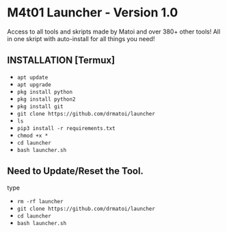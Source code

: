 # M4t01 Launcher - Version 1.0
Access to all tools and skripts made by Matoi and over 380+ other tools!
All in one skript with auto-install for all things you need!
## INSTALLATION [Termux]

* `apt update`
* `apt upgrade`
* `pkg install python`
* `pkg install python2`
* `pkg install git`
* `git clone https://github.com/drmatoi/launcher`
* `ls`
* `pip3 install -r requirements.txt`
* `chmod +x *`
* `cd launcher`
* `bash launcher.sh`

## Need to Update/Reset the Tool.
type
* `rm -rf launcher`
* `git clone https://github.com/drmatoi/launcher`
* `cd launcher`
* `bash launcher.sh`
